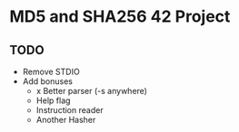 # MD5 and SHA256 42 Project

## TODO

* Remove STDIO
* Add bonuses
  * x Better parser (-s anywhere)
  * Help flag
  * Instruction reader
  * Another Hasher
